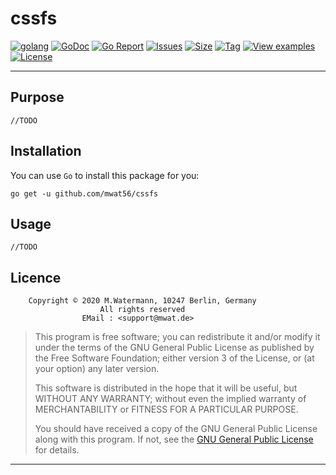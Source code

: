 # cssfs

[![golang](https://img.shields.io/badge/Language-Go-green.svg)](https://golang.org)
[![GoDoc](https://godoc.org/github.com/mwat56/cssfs?status.svg)](https://godoc.org/github.com/mwat56/cssfs)
[![Go Report](https://goreportcard.com/badge/github.com/mwat56/cssfs)](https://goreportcard.com/report/github.com/mwat56/cssfs)
[![Issues](https://img.shields.io/github/issues/mwat56/cssfs.svg)](https://github.com/mwat56/cssfs/issues?q=is%3Aopen+is%3Aissue)
[![Size](https://img.shields.io/github/repo-size/mwat56/cssfs.svg)](https://github.com/mwat56/cssfs/)
[![Tag](https://img.shields.io/github/tag/mwat56/cssfs.svg)](https://github.com/mwat56/cssfs/tags)
[![View examples](https://img.shields.io/badge/learn%20by-examples-0077b3.svg)](https://github.com/mwat56/cssfs/blob/master/_demo/demo.go)
[![License](https://img.shields.io/github/mwat56/cssfs.svg)](https://github.com/mwat56/cssfs/blob/master/LICENSE)

----

## Purpose

    //TODO

## Installation

You can use `Go` to install this package for you:

    go get -u github.com/mwat56/cssfs

## Usage

    //TODO


## Licence

        Copyright © 2020 M.Watermann, 10247 Berlin, Germany
                        All rights reserved
                    EMail : <support@mwat.de>

> This program is free software; you can redistribute it and/or modify it under the terms of the GNU General Public License as published by the Free Software Foundation; either version 3 of the License, or (at your option) any later version.
>
> This software is distributed in the hope that it will be useful, but WITHOUT ANY WARRANTY; without even the implied warranty of MERCHANTABILITY or FITNESS FOR A PARTICULAR PURPOSE.
>
> You should have received a copy of the GNU General Public License along with this program. If not, see the [GNU General Public License](http://www.gnu.org/licenses/gpl.html) for details.

----

